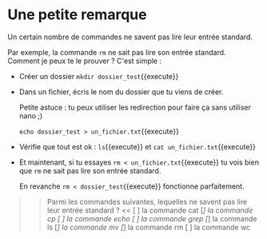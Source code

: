 # Une petite remarque

Un certain nombre de commandes ne savent pas lire leur entrée standard.

Par exemple, la commande `rm` ne sait pas lire son entrée standard. Comment je peux te le prouver ?
C'est simple :

* Créer un dossier `mkdir dossier_test`{{execute}}

* Dans un fichier, écris le nom du dossier que tu viens de créer.

  Petite astuce : tu peux utiliser les redirection pour faire ça sans utiliser nano ;)
  
  `echo dossier_test > un_fichier.txt`{{execute}}

* Vérifie que tout est ok : `ls`{{execute}} et `cat un_fichier.txt`{{execute}}

* Et maintenant, si tu essayes `rm < un_fichier.txt`{{execute}} tu vois bien que `rm` ne sait pas lire son entrée standard.

  En revanche `rm < dossier_test`{{execute}} fonctionne parfaitement.


>> Parmi les commandes suivantes, lequelles ne savent pas lire leur entrée standard ? <<
[ ] la commande cat
[*] la commande cp
[ ] la commande echo
[ ] la commande grep
[*] la commande ls
[*] la commande mv
[*] la commande rm
[ ] la commande wc

